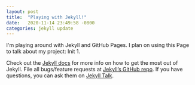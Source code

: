```yaml
---
layout: post
title:  "Playing with Jekyll!"
date:   2020-11-14 23:49:58 -0800
categories: jekyll update
---
```

I'm playing around with Jekyll and GitHub Pages. I plan on using this Page to talk about my project: Init 1.


Check out the [Jekyll docs][jekyll-docs] for more info on how to get the most out of Jekyll. File all bugs/feature requests at [Jekyll’s GitHub repo][jekyll-gh]. If you have questions, you can ask them on [Jekyll Talk][jekyll-talk].

[jekyll-docs]: https://jekyllrb.com/docs/home
[jekyll-gh]:   https://github.com/jekyll/jekyll
[jekyll-talk]: https://talk.jekyllrb.com/

